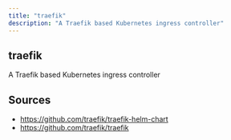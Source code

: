 ```yaml
---
title: "traefik"
description: "A Traefik based Kubernetes ingress controller"
---
```


## traefik

A Traefik based Kubernetes ingress controller

## Sources

- https://github.com/traefik/traefik-helm-chart
- https://github.com/traefik/traefik
